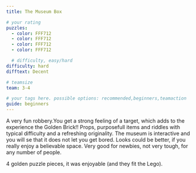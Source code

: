 ```yaml
---
title: The Museum Box

# your rating
puzzles:
  - color: FFF712
  - color: FFF712
  - color: FFF712
  - color: FFF712

  # difficulty, easy/hard
difficulty: hard
difftext: Decent

# teamsize
team: 3-4

# your tags here. possible options: recommended,beginners,teamaction
guide: beginners
---
```


A very fun robbery.You get a strong feeling of a target, which adds to the experience
the Golden Brick!! Props, purposefull items and riddles with
typical difficulty and a refreshing originality. The museum is interactive and you will se that it does not let you get bored.
Looks could be better, if you really enjoy a believable space.
Very good for newbies, not very tough, for any number of people.

4 golden puzzle pieces, it was enjoyable (and they fit the Lego).
